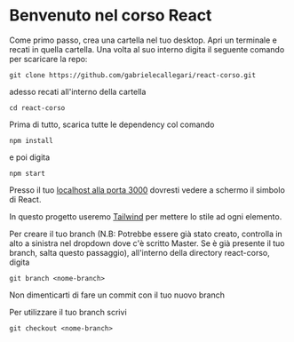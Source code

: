 # Benvenuto nel corso React

Come primo passo, crea una cartella nel tuo desktop.
Apri un terminale e recati in quella cartella. Una volta al suo interno digita il seguente comando per scaricare la repo:

```
git clone https://github.com/gabrielecallegari/react-corso.git
```

adesso recati all'interno della cartella

```
cd react-corso
```

Prima di tutto, scarica tutte le dependency col comando

```
npm install
```

e poi digita 

```
npm start
```



Presso il tuo [localhost alla porta 3000](http://localhost:3000/) dovresti vedere a schermo il simbolo di React.

In questo progetto useremo [Tailwind](https://tailwindcss.com/docs/utility-first) per mettere lo stile ad ogni elemento. 

Per creare il tuo branch (N.B: Potrebbe essere già stato creato, controlla in alto a sinistra nel dropdown dove c'è scritto Master. Se è già presente il tuo branch, salta questo passaggio), all'interno della directory react-corso, digita

```
git branch <nome-branch>
```

Non dimenticarti di fare un commit con il tuo nuovo branch

Per utilizzare il tuo branch scrivi
```
git checkout <nome-branch>
```
